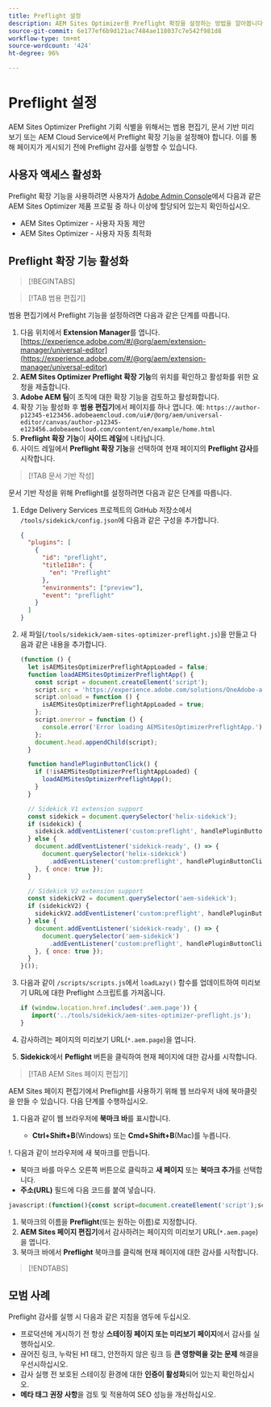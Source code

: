 ```yaml
---
title: Preflight 설정
description: AEM Sites Optimizer용 Preflight 확장을 설정하는 방법을 알아봅니다.
source-git-commit: 6e177ef6b9d121ac7484ae118037c7e542f981d8
workflow-type: tm+mt
source-wordcount: '424'
ht-degree: 96%

---
```



# Preflight 설정

AEM Sites Optimizer Preflight 기회 식별을 위해서는 범용 편집기, 문서 기반 미리 보기 또는 AEM Cloud Service에서 Preflight 확장 기능을 설정해야 합니다. 이를 통해 페이지가 게시되기 전에 Preflight 감사를 실행할 수 있습니다.

## 사용자 액세스 활성화

Preflight 확장 기능을 사용하려면 사용자가 [Adobe Admin Console](https://adminconsole.adobe.com)에서 다음과 같은 AEM Sites Optimizer 제품 프로필 중 하나 이상에 할당되어 있는지 확인하십시오.

* AEM Sites Optimizer - 사용자 자동 제안
* AEM Sites Optimizer - 사용자 자동 최적화

## Preflight 확장 기능 활성화

>[!BEGINTABS]

>[!TAB 범용 편집기]

범용 편집기에서 Preflight 기능을 설정하려면 다음과 같은 단계를 따릅니다.

1. 다음 위치에서 **Extension Manager**&#x200B;를 엽니다.
   [https://experience.adobe.com/#/@org/aem/extension-manager/universal-editor](https://experience.adobe.com/#/@org/aem/extension-manager/universal-editor)
1. **AEM Sites Optimizer Preflight 확장 기능**&#x200B;의 위치를 확인하고 활성화를 위한 요청을 제출합니다.
1. **Adobe AEM 팀**&#x200B;이 조직에 대한 확장 기능을 검토하고 활성화합니다.
1. 확장 기능 활성화 후 **범용 편집기**&#x200B;에서 페이지를 하나 엽니다. 예:
   `https://author-p12345-e123456.adobeaemcloud.com/ui#/@org/aem/universal-editor/canvas/author-p12345-e123456.adobeaemcloud.com/content/en/example/home.html`
1. **Preflight 확장 기능**&#x200B;이 **사이드 레일**&#x200B;에 나타납니다.
1. 사이드 레일에서 **Preflight 확장 기능**&#x200B;을 선택하여 현재 페이지의 **Preflight 감사**&#x200B;를 시작합니다.

>[!TAB 문서 기반 작성]

문서 기반 작성을 위해 Preflight를 설정하려면 다음과 같은 단계를 따릅니다.

1. Edge Delivery Services 프로젝트의 GitHub 저장소에서 `/tools/sidekick/config.json`에 다음과 같은 구성을 추가합니다.

   ```json
   {
     "plugins": [
       {
         "id": "preflight",
         "titleI18n": {
           "en": "Preflight"
         },
         "environments": ["preview"],
         "event": "preflight"
       }
     ]
   }
   ```

1. 새 파일(`/tools/sidekick/aem-sites-optimizer-preflight.js`)을 만들고 다음과 같은 내용을 추가합니다.

   ```javascript
   (function () {
     let isAEMSitesOptimizerPreflightAppLoaded = false;
     function loadAEMSitesOptimizerPreflightApp() {
       const script = document.createElement('script');
       script.src = 'https://experience.adobe.com/solutions/OneAdobe-aem-sites-optimizer-preflight-mfe/static-assets/resources/sidekick/client.js?source=plugin';
       script.onload = function () {
         isAEMSitesOptimizerPreflightAppLoaded = true;
       };
       script.onerror = function () {
         console.error('Error loading AEMSitesOptimizerPreflightApp.');
       };
       document.head.appendChild(script);
     }
   
     function handlePluginButtonClick() {
       if (!isAEMSitesOptimizerPreflightAppLoaded) {
         loadAEMSitesOptimizerPreflightApp();
       }
     }
   
     // Sidekick V1 extension support
     const sidekick = document.querySelector('helix-sidekick');
     if (sidekick) {
       sidekick.addEventListener('custom:preflight', handlePluginButtonClick);
     } else {
       document.addEventListener('sidekick-ready', () => {
         document.querySelector('helix-sidekick')
           .addEventListener('custom:preflight', handlePluginButtonClick);
       }, { once: true });
     }
   
     // Sidekick V2 extension support
     const sidekickV2 = document.querySelector('aem-sidekick');
     if (sidekickV2) {
       sidekickV2.addEventListener('custom:preflight', handlePluginButtonClick);
     } else {
       document.addEventListener('sidekick-ready', () => {
         document.querySelector('aem-sidekick')
           .addEventListener('custom:preflight', handlePluginButtonClick);
       }, { once: true });
     }
   }());
   ```

1. 다음과 같이 `/scripts/scripts.js`에서 `loadLazy()` 함수를 업데이트하여 미리보기 URL에 대한 Preflight 스크립트를 가져옵니다.

   ```javascript
   if (window.location.href.includes('.aem.page')) {
      import('../tools/sidekick/aem-sites-optimizer-preflight.js');
   }
   ```

1. 감사하려는 페이지의 미리보기 URL(`*.aem.page`)을 엽니다.
1. **Sidekick**&#x200B;에서 **Peflight** 버튼을 클릭하여 현재 페이지에 대한 감사를 시작합니다.

>[!TAB AEM Sites 페이지 편집기]

AEM Sites 페이지 편집기에서 Preflight를 사용하기 위해 웹 브라우저 내에 북마클릿을 만들 수 있습니다. 다음 단계를 수행하십시오.

1. 다음과 같이 웹 브라우저에 **북마크 바**&#x200B;를 표시합니다.

   * **Ctrl+Shift+B**(Windows) 또는 **Cmd+Shift+B**(Mac)를 누릅니다.

!. 다음과 같이 브라우저에 새 북마크를 만듭니다.

* 북마크 바를 마우스 오른쪽 버튼으로 클릭하고 **새 페이지** 또는 **북마크 추가**&#x200B;를 선택합니다.
* **주소(URL)** 필드에 다음 코드를 붙여 넣습니다.

```javascript
javascript:(function(){const script=document.createElement('script');script.src='https://experience.adobe.com/solutions/OneAdobe-aem-sites-optimizer-preflight-mfe/static-assets/resources/sidekick/client.js?source=bookmarklet&target-source=aem-cloud-service';document.head.appendChild(script);})();
```

1. 북마크의 이름을 **Preflight**(또는 원하는 이름)로 지정합니다.
1. **AEM Sites 페이지 편집기**&#x200B;에서 감사하려는 페이지의 미리보기 URL(`*.aem.page`)을 엽니다.
1. 북마크 바에서 **Preflight** 북마크를 클릭해 현재 페이지에 대한 감사를 시작합니다.

>[!ENDTABS]

## 모범 사례

Preflight 감사를 실행 시 다음과 같은 지침을 염두에 두십시오.

* 프로덕션에 게시하기 전 항상 **스테이징 페이지 또는 미리보기 페이지**&#x200B;에서 감사를 실행하십시오.
* 끊어진 링크, 누락된 H1 태그, 안전하지 않은 링크 등 **큰 영향력을 갖는 문제** 해결을 우선시하십시오.
* 감사 실행 전 보호된 스테이징 환경에 대한 **인증이 활성화**&#x200B;되어 있는지 확인하십시오.
* **메타 태그 권장 사항**&#x200B;을 검토 및 적용하여 SEO 성능을 개선하십시오.
